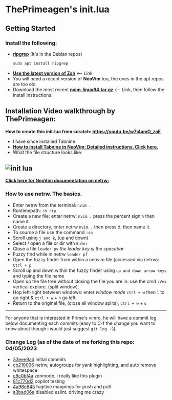 # ThePrimeagen's init.lua

<!-- GETTING STARTED -->
## Getting Started
### Install the following:
* **[ripgrep](https://github.com/BurntSushi/ripgrep)** (It's in the Debian repos)
  ```sh
  sudo apt install ripgrep
  ```
* **[Use the latest version of Zsh](https://zsh.sourceforge.io/Arc/source.html)** <-- Link
* You will need a recent version of **NeoVim** too, the ones in the apt repos are too old.
* Download the most recent **[nvim-linux64.tar.gz](https://github.com/neovim/neovim/releases/)** <-- Link, then follow the install instructions.

## Installation Video walkthrough by ThePrimeagen:
**How to create this init.lua from scratch: https://youtu.be/w7i4amO_zaE**


- I have since installed Tabnine
- **[How to install Tabnine in NeoVim: Detailed instructions. Click here.](https://github.com/LinuxUser255/BashAndLinux/blob/main/Tabnine_Install.md)**
- What the file structure looks like:
  
![init lua](https://user-images.githubusercontent.com/46334926/230166494-c42825b4-7a2e-4d62-b89a-b7bde9c62326.png)
---

**[Click here for NeoVim documentation on netrw:](https://neovim.io/doc/user/pi_netrw.html#:~:text=Netrw%20makes%20reading%20files%2C%20writing,plugin%20on%20%22%20plugins%20are%20enabled)**

### How to use netrw. The basics.
- Enter netrw from the terminal: `nvim . `
- Runtimepath: `:h rtp`
- Create a new file: enter netrw: `nvim .` press the percent sign `%` then name it.
- Create a directory, enter netrw `nvim .` then press d, then name it.
- To source a file use the command `:so`
- Scroll using `j and k`, (up and down)
- Select / open a file or dir with `Enter`
- Close a file `leader pv` *the leader key is the spacebar*
- Fuzzy find while in netrw `leader pf`
- Open the fuzzy finder from within a neovim file (accessed via netrw): `Ctrl + p`
- Scroll up and down within the fuzzy finder using `up and down arrow keys` and typing the file name
- Open up the file tree without closing the file you are in. use the cmd `:Vex` vertical explore. (split window).
- Hop left-right between windows: enter *window mode* `ctrl + w` then `l` to go right & `ctrl + w` + `h` go left.
- Return to the original file, (close all window splits), `ctrl + w` + `o`

---
For anyone that is interested in Prime's vimrc, he will have a commit log below
documenting each commits (easy to C-f the change you want to know
about though i would just suggest `git log -S`).

### Change Log (as of the date of me forking this repo: 04/05/2023
* [33eee9ad](https://github.com/ThePrimeagen/init.lua/commit/33eee9ad0c035a92137d99dae06a2396be4c892e) initial commits
* [cb210006](https://github.com/ThePrimeagen/init.lua/commit/cb210006356b4b613b71c345cb2b02eefa961fc0) netrw, autogroups for yank highlighting, and auto remove whitespace
* [c8c0bf4a](https://github.com/ThePrimeagen/init.lua/commit/c8c0bf4aeacd0bd77136d9c5ee490680515a106b) zenmode.  i really like this plugin
* [81c770d2](https://github.com/ThePrimeagen/init.lua/commit/81c770d2d2e32e59916b39c7f5babbc8560f7a82) copilot testing
* [4a96e645](https://github.com/ThePrimeagen/init.lua/commit/4a96e6457b0a0241ca7361ce62177aa6b9a33a38) fugitive mappings for push and pull
* [a3bad06a](https://github.com/ThePrimeagen/init.lua/commit/a3bad06a4681c322538d609aa1c0bd18880f77c6) disabled eslint.  driving me crazy


